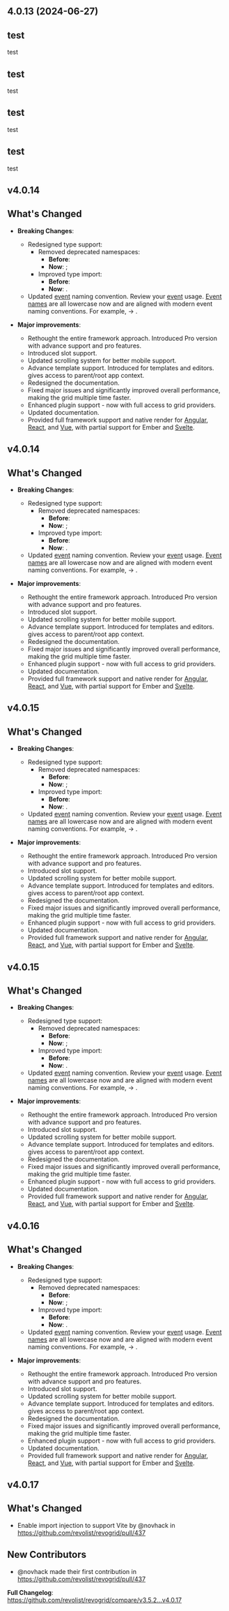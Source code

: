 ## 4.0.13 (2024-06-27)



## test

test

## test

test

## test

test

## test

test

## v4.0.14

## What's Changed
-   **Breaking Changes**:
    -   Redesigned type support:
        - Removed deprecated namespaces:
            - **Before**: 
            - **Now**: ;
        - Improved type import:
            - **Before**: 
            - **Now**: .
    -   Updated [event](./api/revoGrid.md#Events) naming convention. Review your [event](./api/revoGrid.md#Events) usage. [Event names](./api/revoGrid.md#Events) are all lowercase now and are aligned with modern event naming conventions. For example,  -> .

-   **Major improvements**:
    -   Rethought the entire framework approach. Introduced Pro version with advance support and pro features.
    -   Introduced slot support.
    -   Updated scrolling system for better mobile support.
    -   Advance template support. Introduced  for templates and editors.  gives access to parent/root app context.
    -   Redesigned the documentation.
    -   Fixed major issues and significantly improved overall performance, making the grid multiple time faster.
    -   Enhanced plugin support - now with full access to grid providers.
    -   Updated documentation.
    -   Provided full framework support and native render for [Angular](./angular/), [React](./react/), and [Vue](./vue3/), with partial support for Ember and [Svelte](./svelte/).
## v4.0.14

## What's Changed
-   **Breaking Changes**:
    -   Redesigned type support:
        - Removed deprecated namespaces:
            - **Before**: 
            - **Now**: ;
        - Improved type import:
            - **Before**: 
            - **Now**: .
    -   Updated [event](./api/revoGrid.md#Events) naming convention. Review your [event](./api/revoGrid.md#Events) usage. [Event names](./api/revoGrid.md#Events) are all lowercase now and are aligned with modern event naming conventions. For example,  -> .

-   **Major improvements**:
    -   Rethought the entire framework approach. Introduced Pro version with advance support and pro features.
    -   Introduced slot support.
    -   Updated scrolling system for better mobile support.
    -   Advance template support. Introduced  for templates and editors.  gives access to parent/root app context.
    -   Redesigned the documentation.
    -   Fixed major issues and significantly improved overall performance, making the grid multiple time faster.
    -   Enhanced plugin support - now with full access to grid providers.
    -   Updated documentation.
    -   Provided full framework support and native render for [Angular](./angular/), [React](./react/), and [Vue](./vue3/), with partial support for Ember and [Svelte](./svelte/).
## v4.0.15

## What's Changed
-   **Breaking Changes**:
    -   Redesigned type support:
        - Removed deprecated namespaces:
            - **Before**: 
            - **Now**: ;
        - Improved type import:
            - **Before**: 
            - **Now**: .
    -   Updated [event](./api/revoGrid.md#Events) naming convention. Review your [event](./api/revoGrid.md#Events) usage. [Event names](./api/revoGrid.md#Events) are all lowercase now and are aligned with modern event naming conventions. For example,  -> .

-   **Major improvements**:
    -   Rethought the entire framework approach. Introduced Pro version with advance support and pro features.
    -   Introduced slot support.
    -   Updated scrolling system for better mobile support.
    -   Advance template support. Introduced  for templates and editors.  gives access to parent/root app context.
    -   Redesigned the documentation.
    -   Fixed major issues and significantly improved overall performance, making the grid multiple time faster.
    -   Enhanced plugin support - now with full access to grid providers.
    -   Updated documentation.
    -   Provided full framework support and native render for [Angular](./angular/), [React](./react/), and [Vue](./vue3/), with partial support for Ember and [Svelte](./svelte/).
## v4.0.15

## What's Changed
-   **Breaking Changes**:
    -   Redesigned type support:
        - Removed deprecated namespaces:
            - **Before**: 
            - **Now**: ;
        - Improved type import:
            - **Before**: 
            - **Now**: .
    -   Updated [event](./api/revoGrid.md#Events) naming convention. Review your [event](./api/revoGrid.md#Events) usage. [Event names](./api/revoGrid.md#Events) are all lowercase now and are aligned with modern event naming conventions. For example,  -> .

-   **Major improvements**:
    -   Rethought the entire framework approach. Introduced Pro version with advance support and pro features.
    -   Introduced slot support.
    -   Updated scrolling system for better mobile support.
    -   Advance template support. Introduced  for templates and editors.  gives access to parent/root app context.
    -   Redesigned the documentation.
    -   Fixed major issues and significantly improved overall performance, making the grid multiple time faster.
    -   Enhanced plugin support - now with full access to grid providers.
    -   Updated documentation.
    -   Provided full framework support and native render for [Angular](./angular/), [React](./react/), and [Vue](./vue3/), with partial support for Ember and [Svelte](./svelte/).
## v4.0.16

## What's Changed
-   **Breaking Changes**:
    -   Redesigned type support:
        - Removed deprecated namespaces:
            - **Before**: 
            - **Now**: ;
        - Improved type import:
            - **Before**: 
            - **Now**: .
    -   Updated [event](./api/revoGrid.md#Events) naming convention. Review your [event](./api/revoGrid.md#Events) usage. [Event names](./api/revoGrid.md#Events) are all lowercase now and are aligned with modern event naming conventions. For example,  -> .

-   **Major improvements**:
    -   Rethought the entire framework approach. Introduced Pro version with advance support and pro features.
    -   Introduced slot support.
    -   Updated scrolling system for better mobile support.
    -   Advance template support. Introduced  for templates and editors.  gives access to parent/root app context.
    -   Redesigned the documentation.
    -   Fixed major issues and significantly improved overall performance, making the grid multiple time faster.
    -   Enhanced plugin support - now with full access to grid providers.
    -   Updated documentation.
    -   Provided full framework support and native render for [Angular](./angular/), [React](./react/), and [Vue](./vue3/), with partial support for Ember and [Svelte](./svelte/).
## v4.0.17

## What's Changed
* Enable import injection to support Vite by @novhack in https://github.com/revolist/revogrid/pull/437

## New Contributors
* @novhack made their first contribution in https://github.com/revolist/revogrid/pull/437

**Full Changelog**: https://github.com/revolist/revogrid/compare/v3.5.2...v4.0.17
